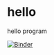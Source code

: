 # hello
hello program

[![Binder](https://mybinder.org/badge_logo.svg)](https://mybinder.org/v2/gh/gussabina/hello.git/HEAD)

